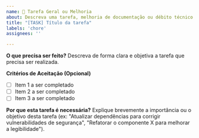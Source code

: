 ```yaml
---
name: 📄 Tarefa Geral ou Melhoria
about: Descreva uma tarefa, melhoria de documentação ou débito técnico.
title: "[TASK] Título da tarefa"
labels: 'chore'
assignees: ''

---
```


**O que precisa ser feito?**
Descreva de forma clara e objetiva a tarefa que precisa ser realizada.

**Critérios de Aceitação (Opcional)**
- [ ] Item 1 a ser completado
- [ ] Item 2 a ser completado
- [ ] Item 3 a ser completado

**Por que esta tarefa é necessária?**
Explique brevemente a importância ou o objetivo desta tarefa (ex: "Atualizar dependências para corrigir vulnerabilidades de segurança", "Refatorar o componente X para melhorar a legibilidade").

